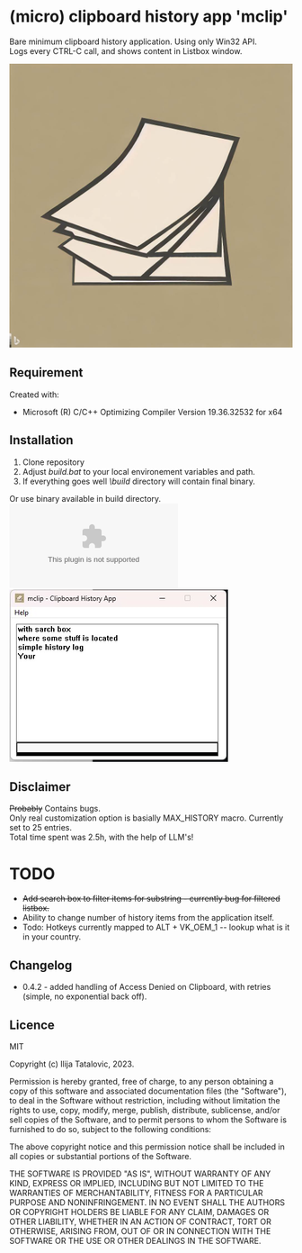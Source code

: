 # (micro) clipboard history app **'mclip'**
Bare minimum clipboard history application. Using only Win32 API.  
Logs every CTRL-C call, and shows content in Listbox window.  

![mclip](resources/mclip_icon.jpg)

## Requirement
Created with:  
 - Microsoft (R) C/C++ Optimizing Compiler Version 19.36.32532 for x64

## Installation
1. Clone repository
2. Adjust *build.bat* to your local environement variables and path. 
4. If everything goes well *\build* directory will contain final binary.  

Or use binary available in build directory.  
![](build/mclip.zip)
![mclip_app](resources/mclip_app.jpg)



## Disclaimer
~~Probably~~ Contains bugs.   
Only real customization option is basially MAX_HISTORY macro. Currently set to 25 entries.  
Total time spent was 2.5h, with the help of LLM's! 

# TODO 
- ~~Add search box to filter items for substring - currently bug for filtered listbox.~~
- Ability to change number of history items from the application itself.
- Todo: Hotkeys currently mapped to ALT + VK_OEM_1 -- lookup what is it in your country.

## Changelog
 - 0.4.2 - added handling of Access Denied on Clipboard, with retries (simple, no exponential back off).

## Licence
MIT 

Copyright (c) Ilija Tatalovic, 2023.

Permission is hereby granted, free of charge, to any person obtaining a copy
of this software and associated documentation files (the "Software"), to deal
in the Software without restriction, including without limitation the rights
to use, copy, modify, merge, publish, distribute, sublicense, and/or sell
copies of the Software, and to permit persons to whom the Software is
furnished to do so, subject to the following conditions:

The above copyright notice and this permission notice shall be included in all
copies or substantial portions of the Software.

THE SOFTWARE IS PROVIDED "AS IS", WITHOUT WARRANTY OF ANY KIND, EXPRESS OR
IMPLIED, INCLUDING BUT NOT LIMITED TO THE WARRANTIES OF MERCHANTABILITY,
FITNESS FOR A PARTICULAR PURPOSE AND NONINFRINGEMENT. IN NO EVENT SHALL THE
AUTHORS OR COPYRIGHT HOLDERS BE LIABLE FOR ANY CLAIM, DAMAGES OR OTHER
LIABILITY, WHETHER IN AN ACTION OF CONTRACT, TORT OR OTHERWISE, ARISING FROM,
OUT OF OR IN CONNECTION WITH THE SOFTWARE OR THE USE OR OTHER DEALINGS IN THE
SOFTWARE.

